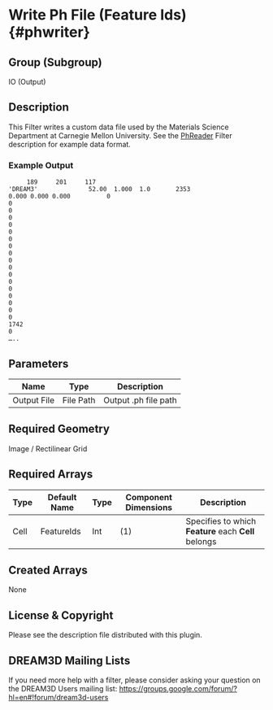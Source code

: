 Write Ph File (Feature Ids) {#phwriter}
=============

## Group (Subgroup) ##
IO (Output)

## Description ##
This Filter writes a custom data file used by the Materials Science Department at Carnegie Mellon University.  See the [PhReader](PhReader.html "") Filter description for example data format.

### Example Output ###

         189     201     117
    'DREAM3'              52.00  1.000  1.0       2353
    0.000 0.000 0.000          0        
    0
    0
    0
    0
    0
    0
    0
    0
    0
    0
    0
    0
    0
    0
    0
    0
    0
    1742
    0
    …..

## Parameters ##
| Name | Type | Description |
|------|------|------|
| Output File | File Path | Output .ph file path |

## Required Geometry ##
Image / Rectilinear Grid

## Required Arrays ##
| Type | Default Name | Type | Component Dimensions | Description |
|------|--------------|-------------|---------|-----|
| Cell | FeatureIds | Int | (1) | Specifies to which **Feature** each **Cell** belongs |

## Created Arrays ##
None

## License & Copyright ##

Please see the description file distributed with this plugin.

## DREAM3D Mailing Lists ##

If you need more help with a filter, please consider asking your question on the DREAM3D Users mailing list:
https://groups.google.com/forum/?hl=en#!forum/dream3d-users


